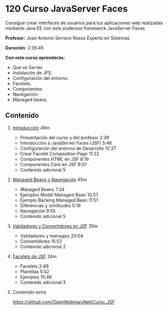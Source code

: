 # 120 Curso JavaServer Faces

Consigue crear interfaces de usuarios para tus aplicaciones web realizadas mediante Java EE con este poderoso framework JavaServer Faces.

**Profesor:** José Antonio Serrano Rosso Experto en Sistemas

**Duración:** 2:35:45

**Con este curso aprenderás:**

* Qué es Server.
* Instalación de JFS.
* Configuración del entorno.
* Facelets.
* Componentes.
* Navegación.
* Managed beans.

## Contenido

1. [Introducción](120_Curso_JavaServer_Faces/01_Introducción.md) 49m
   * Presentación del curso y del profesor 2:39 
   * Introducción a JavaServer Faces (JSF) 5:46 
   * Configuración del entorno de Desarrollo 12:27 
   * Crear Facelet Composition Page 11:22 
   * Componentes HTML en JSF 8:16 
   * Componentes Core en JSF 9:07 
   * Contenido adicional 5

2. [Managed Beans y Navegación](120_Curso_JavaServer_Faces/02_Managed_Beans_y_Navegación.md) 45m
   * Managed Beans 7:34 
   * Ejemplos Model Managed Bean 10:57 
   * Ejemplo Backing Managed Bean 11:51 
   * Diferencias y similitudes 5:19 
   * Navegación 9:55 
   * Contenido adicional 5

3. [Validadores y Convertidores en JSF](120_Curso_JavaServer_Faces/03_Validadores_y_Convertidores_en_JSF.md) 35m
   * Validadores y mensajes 20:04 
   * Convertidores 15:52 
   * Contenido adicional 2

4. [Facelets de JSF](120_Curso_JavaServer_Faces/04_Facelets_de_JSF.md) 24m
   * Facelets 2:49 
   * Plantillas 5:52 
   * Ejemplos 15:48 
   * Contenido adicional 3

5. Contenido extra

   https://github.com/OpenWebinarsNet/Curso_JSF
